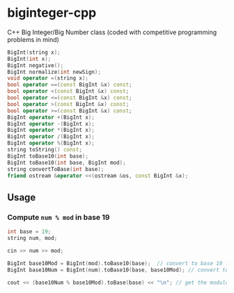 # biginteger-cpp
C++ Big Integer/Big Number class (coded with competitive programming problems in mind)

```c++
BigInt(string x);
BigInt(int x);
BigInt negative();
BigInt normalize(int newSign);
void operator =(string x);
bool operator ==(const BigInt &x) const;
bool operator <(const BigInt &x) const;
bool operator <=(const BigInt &x) const;
bool operator >(const BigInt &x) const;
bool operator >=(const BigInt &x) const;
BigInt operator +(BigInt x);
BigInt operator -(BigInt x);
BigInt operator *(BigInt x);
BigInt operator /(BigInt x);
BigInt operator %(BigInt x);
string toString() const;
BigInt toBase10(int base);
BigInt toBase10(int base, BigInt mod);
string convertToBase(int base);
friend ostream &operator <<(ostream &os, const BigInt &x);
```

## Usage
### Compute ```num % mod``` in base 19
```c++
int base = 19;
string num, mod;

cin >> num >> mod;

BigInt base10Mod = BigInt(mod).toBase10(base);  // convert to base 10 from base 'base'
BigInt base10Num = BigInt(num).toBase10(base, base10Mod); // convert to base 10 (and modulo 'base10Mod')

cout << (base10Num % base10Mod).toBase(base) << "\n"; // get the modulo and convert it back to base 'base'
```
